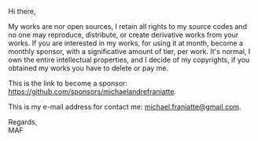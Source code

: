 ﻿  
Hi there,
  
My works are nor open sources, I retain all rights to my source codes and no one may reproduce, distribute, or create derivative works from your works. If you are interested in my works, for using it at month, become a monthly sponsor, with a significative amount of tier, per work. It's normal, I own the entire intellectual properties, and I decide of my copyrights, if you obtained my works you have to delete or pay me.
  
This is the link to become a sponsor: https://github.com/sponsors/michaelandrefraniatte.
  
This is my e-mail address for contact me: michael.franiatte@gmail.com.
  
Regards,  
MAF
  